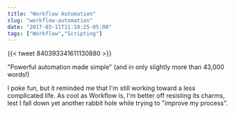 ```yaml
---
title: "Workflow Automation"
slug: "workflow-automation"
date: "2017-03-11T11:10:25-05:00"
tags: ["Workflow","Scripting"]
---
```


{{< tweet 840393341611130880 >}}

"Powerful automation made simple" (and in only slightly more than 43,000
words!)

I poke fun, but it reminded me that I'm still working toward a less
complicated life. As cool as Workflow is, I'm better off resisting its
charms, lest I fall down yet another rabbit hole while trying to
"improve my process".
